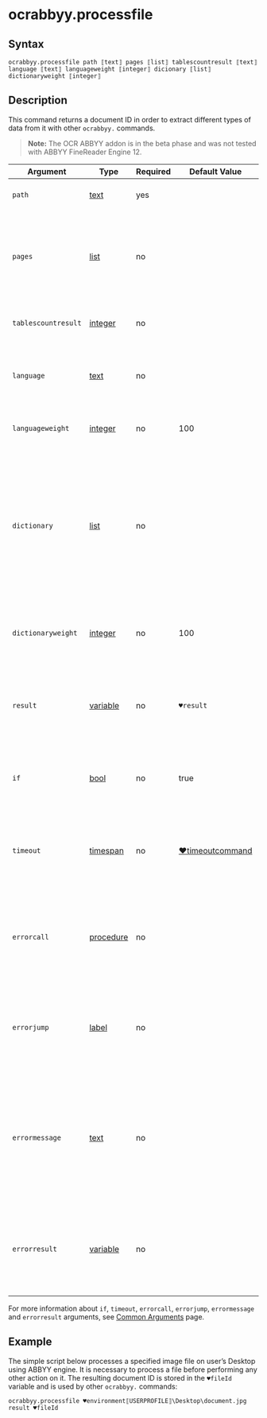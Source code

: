 # ocrabbyy.processfile

## Syntax

```G1ANT
ocrabbyy.processfile path ⟦text⟧ pages ⟦list⟧ tablescountresult ⟦text⟧ language ⟦text⟧ languageweight ⟦integer⟧ dicionary ⟦list⟧ dictionaryweight ⟦integer⟧
```

## Description

This command returns a document ID in order to extract different types of data from it with other `ocrabbyy.` commands.

> **Note:** The OCR ABBYY addon is in the beta phase and was not tested with ABBYY FineReader Engine 12.

| Argument | Type | Required | Default Value | Description |
| -------- | ---- | -------- | ------------- | ----------- |
|`path`| [text](https://manual.g1ant.com/link/G1ANT.Language/G1ANT.Language/Structures/TextStructure.md) | yes | | Path to a file to be processed |
|`pages`| [list](https://manual.g1ant.com/link/G1ANT.Language/G1ANT.Language/Structures/ListStructure.md) | no |                                                              | List of numbers of pages to be processed separated with [array separator](https://manual.g1ant.com/link/G1ANT.Manual/appendices/special-characters/array-separator.md) (❚), e.g. `1❚5❚6` |
|`tablescountresult`| [integer](https://manual.g1ant.com/link/G1ANT.Language/G1ANT.Language/Structures/IntegerStructure.md) | no | | Number of tables in the processed file |
|`language`| [text](https://manual.g1ant.com/link/G1ANT.Language/G1ANT.Language/Structures/TextStructure.md) | no |  | Language which should be considered during text recognition |
|`languageweight`| [integer](https://manual.g1ant.com/link/G1ANT.Language/G1ANT.Language/Structures/IntegerStructure.md) | no | 100 | Importance of the chosen language (0-100 range) |
|`dictionary`| [list](https://manual.g1ant.com/link/G1ANT.Language/G1ANT.Language/Structures/ListStructure.md) | no | | List of possible keywords existing in the processed document that will have higher priority than random character strings while OCR processing |
|`dictionaryweight`| [integer](https://manual.g1ant.com/link/G1ANT.Language/G1ANT.Language/Structures/IntegerStructure.md) | no | 100 | Importance of words in the chosen dictionary (0-100 range) |
| `result`       | [variable](https://manual.g1ant.com/link/G1ANT.Language/G1ANT.Language/Structures/VariableStructure.md) | no       | `♥result`                                                   | Name of a variable where the command's result (document ID) will be stored |
| `if`           | [bool](https://manual.g1ant.com/link/G1ANT.Language/G1ANT.Language/Structures/BooleanStructure.md) | no       | true                                                        | Executes the command only if a specified condition is true   |
| `timeout`      | [timespan](https://manual.g1ant.com/link/G1ANT.Language/G1ANT.Language/Structures/TimeSpanStructure.md) | no       | [♥timeoutcommand](https://manual.g1ant.com/link/G1ANT.Language/G1ANT.Addon.Core/Variables/TimeoutCommandVariable.md) | Specifies time in milliseconds for G1ANT.Robot to wait for the command to be executed |
| `errorcall`    | [procedure](https://manual.g1ant.com/link/G1ANT.Language/G1ANT.Language/Structures/ProcedureStructure.md) | no       |                                                             | Name of a procedure to call when the command throws an exception or when a given `timeout` expires |
| `errorjump`    | [label](https://manual.g1ant.com/link/G1ANT.Language/G1ANT.Language/Structures/LabelStructure.md) | no       |                                                             | Name of the label to jump to when the command throws an exception or when a given `timeout` expires |
| `errormessage` | [text](https://manual.g1ant.com/link/G1ANT.Language/G1ANT.Language/Structures/TextStructure.md) | no       |                                                             | A message that will be shown in case the command throws an exception or when a given `timeout` expires, and no `errorjump` argument is specified |
| `errorresult`  | [variable](https://manual.g1ant.com/link/G1ANT.Language/G1ANT.Language/Structures/VariableStructure.md) | no       |                                                             | Name of a variable that will store the returned exception. The variable will be of [error](https://manual.g1ant.com/link/G1ANT.Language/G1ANT.Language/Structures/ErrorStructure.md) structure  |

For more information about `if`, `timeout`, `errorcall`, `errorjump`, `errormessage` and `errorresult` arguments, see [Common Arguments](https://manual.g1ant.com/link/G1ANT.Manual/appendices/common-arguments.md) page.

## Example

The simple script below processes a specified image file on user’s Desktop using ABBYY engine. It is necessary to process a file before performing any other action on it. The resulting document ID is stored in the `♥fileId` variable and is used by other `ocrabbyy.` commands:

```G1ANT
ocrabbyy.processfile ♥environment⟦USERPROFILE⟧\Desktop\document.jpg result ♥fileId
```
